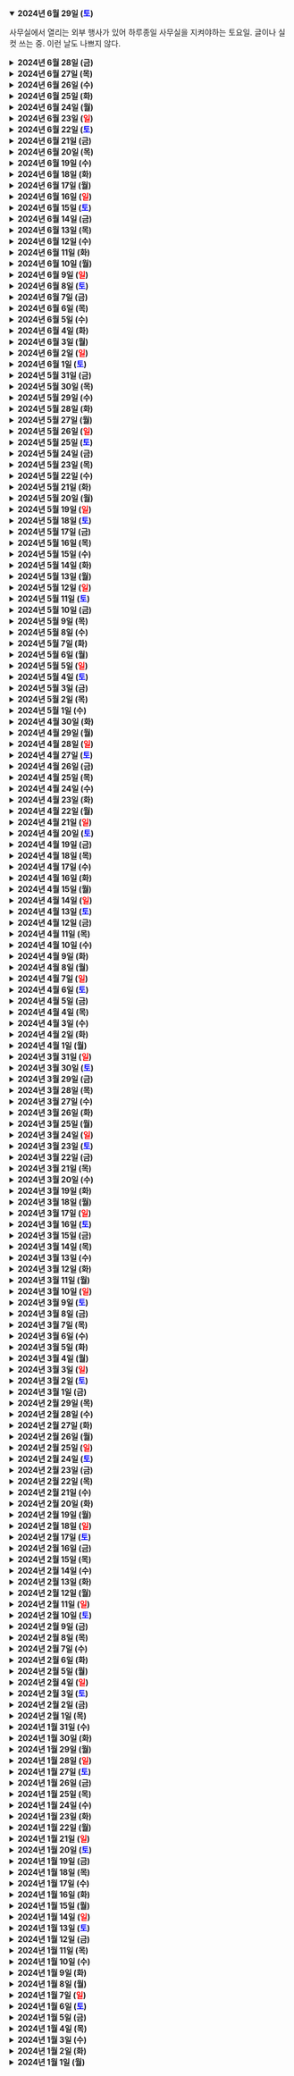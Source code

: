 <details open>
    <summary><b>2024년 6월 29일 (<text style="color:blue">토</text>)</b></summary>
        <p>사무실에서 열리는 외부 행사가 있어 하루종일 사무실을 지켜야하는 토요일. 글이나 실컷 쓰는 중. 이런 날도 나쁘지 않다.</p>
</details>
<details>
    <summary><b>2024년 6월 28일 (금)</b></summary>
        <ul>
            <li>친구가 잘 이직해서 열심히 일하는 모습이 보기 좋다.</li>
            <li>Automattic에서는 채팅 면접이 있다고 한다.</li>
            <li>계속 변하는 것이 답이다.</li>
        </ul>
</details>
<details>
    <summary><b>2024년 6월 27일 (목)</b></summary>
        <p>게임 DLC는 거의 사지 않는 편이지만, 스트리트파이터6는 사게 된다. 진짜 최고로 잘 만든다. 본 받아야지.</p>
</details>
<details>
    <summary><b>2024년 6월 26일 (수)</b></summary>
        <ul>
            <li>좋아. 조금씩 익숙해지고 있다. 익숙한 반복에 젖어들지 않도록 개선점을 계속 찾아내보자.</li>
            <li>토요일에 사무실을 지켜야할 일이 생겼다. 글쓸거리나 잔뜩 챙겨가야지.</li>
        </ul>
</details>
<details>
    <summary><b>2024년 6월 25일 (화)</b></summary>
        <p>친구가 무언가 고민이 있어서 들어보면, 답은 이미 나와있고 본인도 알고 있다. 그러나 그 답을 실행하는 것은 힘든 일이기에 '가만히 있는다' 선택지를 붙잡고 있을 때가 있다.</p>
        <p>이럴 때 나는 어떻게 해야하는가?</p>
        <ol>
            <li>계속 잔소리를 한다 --> 잔소리로 행동이 바뀌는 경우는 보지 못했다.</li>
            <li>강제로 실행하게 한다 --> 오래가지 못한다.</li>
            <li>그냥 내비둔다 --> 아무런 변화가 생기지 않는다.</li>
            <li>스스로 선택하게 내버려두되 관심을 끊지 않는다. --> 결국 변하는 건 스스로 해야하기 때문.</li>
        </ol>
        <p>답은 4번인 것 같은데, 가끔은 멱살잡고 끌고 가야할 때가 있지 않을까 싶은데, 사람은 역시 어렵다. 돌이켜보면 나 또한 문제와 함께 가만히 있곤 하니까.</p>
</details>
<details>
    <summary><b>2024년 6월 24일 (월)</b></summary>
        <p>차곡차곡 모은 멸균팩을 한살림 가게에 반납하러 갔다. 잔뜩 들고 갔는데, 그래서 멸균팩이 몇 개인지 개수를 알아야한다는 말을 들었다. 결국 다 꺼내서 하나씩 셌고, 총 84개여서 168원을 적립 받았다. 사실 적립금은 아무래도 좋고, 베란다에 쌓여가는 멸균팩을 모두 털어버린 기분이 최고였음.</p>
</details>
<details>
    <summary><b>2024년 6월 23일 (<text style="color:red">일</text>)</b></summary>
        <p>해장에 가장 좋은 것은 물이라지만, 머리로는 알지만 그래도 해장국 한그릇 해야겠다.</p>
</details>
<details>
    <summary><b>2024년 6월 22일 (<text style="color:blue">토</text>)</b></summary>
        <p>📖 중국문화의 모든 것 : 이것이 중국이다 - 중국에 대한 여러가지 정보를 적절히 얻을 수 있는, 교과서스러운 책. 중국어와 한국어 양쪽 언어로 작성된 것이 특이했다. 제목은 약간 과장되었고, 개요 정도의 책이 맞는 것 같다. 중국 문화에 대한 내 안의 관심을 잘 가꾸어야지.</p>
        <p>그리고 오늘의 계획:</p>
        <ul>
            <li>아침 중국어</li>
            <li>아침 운동</li>
            <li>친구와 점심</li>
            <li>글쓰기</li>
            <li>친구의 공연 관람</li>
            <li>술 먹기</li>
        </ul>
</details>
<details>
    <summary><b>2024년 6월 21일 (금)</b></summary>
        <p>"꿈은 없어도 돼요"라는 노래 가사가 좋다. 꿈은 없어도 된다. 있는 자는 맹렬히 꿈꾸며 달려가면 되고, 없는 자는 없는 대로 즐거움을 찾아가면 된다. 그러는 와중에 꿈이 피어날 수도 있고, 꿈이 사그라들 수도 있다. 무엇을 하든 자연의 이치에 맞춰 살면 된다. 세상이 투영해주는 욕망에 허우적댈 필요 없다. 충동에 끌려다니게 되는 것만 주의하면 어찌되도 좋다.</p>
</details>
<details>
    <summary><b>2024년 6월 20일 (목)</b></summary>
        <p>정말 사람의 생각은 각양각색이다. 그러나 그 다양함을 어떻게 받아들일지는 내 선택이다. 나는 더 대범해지고 이성적이어야 한다.</p>
</details>
<details>
    <summary><b>2024년 6월 19일 (수)</b></summary>
        <p>오늘은 수많은 미팅! 난 해낼 수 있다.</p>
</details>
<details>
    <summary><b>2024년 6월 18일 (화)</b></summary>
        <ul>
            <li>아침 일.</li>
            <li>아침 운동.</li>
            <li>새 글 주제 찾기.</li>
            <li>삼국지 보기.</li>
            <li>책 읽기.</li>
        </ul>
</details>
<details>
    <summary><b>2024년 6월 17일 (월)</b></summary>
        <p>📖 던전밥 1~14권 - 덕순이 추천으로 읽었다. 원래 일본풍 서양 판타지는 썩 좋아하지는 않는데, 이 작품은 판타지보다는 '먹는 것'에 대한 내용탐구가 흥미로워 계속 보게 되었다. 예상치 못한 전개를 꽤 심도있게 그려나가는 것에 빠져들었다. 그리고 마물 디자인이 개성있다. 작가만의 개성으로 디자인한 판타지 몬스터를 재미가 쏠쏠하다. 개인적으로 코카트리스가 가장 박력있었음.</p>
</details>
<details>
    <summary><b>2024년 6월 16일 (<text style="color:red">일</text>)</b></summary>
        <p>오늘은 온전한 휴식의 날이다. 얼마만이지. 소중하다.</p>
</details>
<details>
    <summary><b>2024년 6월 15일 (<text style="color:blue">토</text>)</b></summary>
        <p>📖 과식의 심리학 - 책 일부 인용 및 주관적 정리를 해보았다.</p>
        <ul>
            <li>사람들이 과식하는 이유를 살펴보면, 과소비와 매우 밀접하게 연결되어 있다. 한 때 자본주의의 살찐 고양이는 산업계의 제왕들뿐이었지만 이제는 우리 모두가 살찐 고양이가 되어버렸다.</li>
            <li>우리는 초정상자극 (Supernormal stimulus ”진짜보다 과장된 모형이 더 강한 반응을 이끌어내는 현상”) 에 심하게 노출되어있다. 먹는 것도 그렇고, 물건 구매의 접근성도 너무 낮아졌고, 각종 포르노가 판을 친다. 그러나 대부분의 자극은 진짜의 일부분을 과장시킨 것에 불과하다.</li>
            <li>과식하는 사람들 중 상당 수가 거대 식품 기업들을 욕한다. 음식을 너무 중독적으로 만들었다고, 마케팅이 너무 자극적이라고. 틀린 말은 아니다. 하지만 기업들이 계속해서 과식을 조장하는 이유는 결국 그게 돈이 되니까이다. 소비자들은 ‘유기농 아이스크림은 건강하다’는 말이 헛소리인 것을 알면서도 속아준다. 맛있게 먹은 뒤 남은 죄책감은 기업을 욕하면서 털어버리면 되니까. 바가지를 쓰고 싶은 소비자들에게 바가지를 씌우지 않을 이유가 있는가?</li>
            <li>기업들이 소비자 개인을 기만하고 과하게 부추기는 행위는 비난받아 마땅하지만, 동시에 소비자도 스스로를 속이는 일을 그만두어야할 것이다.</li>
            <li>식품 산업이 발전하면서 대가없는 쾌락을 즐기려는 욕망이 폭발하고 있다.</li>
                <ul>
                    <li>무설탕 과자는 설탕이 들어간 과자보다는 낫다. 하지만 통계를 보면 무설탕 과자를 먹을 경우 설탕 과자보다 많은 양을 먹게 되어서 (”이건 살 덜 찌니까~”와 같은 자기최면) 살이 더 찌게 된다.</li>
                    <li>제로콜라가 일반 콜라보다 낫다. 그러나 제로 칼로리이므로 박스째 사다놓고 물처럼 마시는 경우가 늘어났다. 그럴바에는 가끔 일반 콜라를 마시는 편이 낫다.</li>
                    <li>대형 마트에서 물건을 한꺼번에 벌크로 사는 것이 일반화되고 있다. 그러나 집에 먹을 게 쌓이면서 사람들은 결국 평소보다 많이 먹게 되었다.</li>
                </ul>
            <li>“적게 먹는다”라는 기본에 충실한 다이어트는 돈이 들지 않기 때문에, 사람들의 마음을 휘어잡지 못한다. 사람들은 그냥 적게 먹기보다는 비싼 다이어트 프로그램에 등록하는 것을 좋아한다. 그래야 제대로 하는 기분이 들기 때문이다. 하지만 나의 기분은 현실과 아무 상관없다.</li>
            <li>과식하는 것이 안 좋은 이유는 무엇일까? 그것은 과식이 내 몸을 파괴하기 때문이고, 몸이 파괴되면 정신도 망가지기 때문이다. 어차피 개인의 자유인데 그냥 파괴해도 괜찮지 않을까 싶기도 한데, 개인의 파괴는 주변에 분명한 영향을 미친다. 정 그러고 싶다면 말릴 명분은 없지만, 그런 삶은 흥미롭지 않다.</li>
            <li>과소비가 좋지 않은 이유는 무엇일까? 그것은 욕망을 충족하기 위한 소비는 끝이 없기 때문이고, 내 자아를 비대하게 부풀리기 때문이다. 소비가 늘수록 주변 사람들에 대한 관심이 줄어들게 되며, 이는 공동체의 느슨함으로 이어진다. 정 그러고 싶다면 말릴 명분은 없지만, 그런 삶은 흥미롭지 않다.</li>
            <li>우리는 소비를 하지 않고는 살아갈 수 없다. 그러나 동시에 내가 행하려는 소비가 단순히 충동적이고 자아의 공허함을 채우기 위한 것인지, 아니면 나와 내 주변의 삶을 윤택하게 하기 위한 것인지 구분할 필요가 있다.</li>
            <li>과학이 아무리 발전한들, 모든 것에는 대가가 따른다. 이 단순한 진실은 계속해서 흐려질 것이다. 그러나 아무리 흐려진다고 한들 진실은 진실이다. 대가없는 쾌락은 없다.</li>
        </ul>
        <p>그래서 나는 무엇을 해야하는가? </p>
        <ul>
            <li>내가 하려는 행동에 대한 이유와 대가를 정확히 알기.</li>
            <li>해야할 일을 정했으면 정한대로 행하기.</li>
            <li>스스로를 속이거나 핑계대지 않기.</li>
        </ul>
</details>
<details>
    <summary><b>2024년 6월 14일 (금)</b></summary>
        <p>아침에 뛰어야하는데 일찍부터 더워서 나가기가 싫다. 하지만 이럴 때 그냥 나가야 진정으로 고통을 마주한다고 볼 수 있겠지...</p>
</details>
<details>
    <summary><b>2024년 6월 13일 (목)</b></summary>
        <p>잘못 생각했다. 애플 AI는 의미심장하다.</p>
</details>
<details>
    <summary><b>2024년 6월 12일 (수)</b></summary>
        <p>어차피 허무해져서 접을 것을 알지만, 그래도 디아블로4 만렙은 찍어야겠다.</p>
</details>
<details>
    <summary><b>2024년 6월 11일 (화)</b></summary>
        <p>애플의 WWDC2024 영상을 봤는데... 조금 실망스러운걸!? 결국 실제로 써봐야 알 수 있으려나. 그래도 온디바이스로 AI 기능 쓸 수 있게 되는 것은 기대된다.</p>
</details>
<details>
    <summary><b>2024년 6월 10일 (월)</b></summary>
        <p>할 일 다 끝내고 여유롭게 노는 기분이 세상에서 최고다. 대신 할 일을 끝내지 않고 미리 땡겨 노는 것은 지옥에 가깝다.</p>
</details>
<details>
    <summary><b>2024년 6월 9일 (<text style="color:red">일</text>)</b></summary>
        <ul>
            <li>아침 운동.</li>
            <li>중국어.</li>
            <li>일.</li>
            <li>머리 깎기.</li>
            <li>브런치 글 올리기.</li>
            <li>만화 올리기.</li>
            <li>청탁 원고 쓰기.</li>
            <li>놀기.</li>
        </ul>
</details>
<details>
    <summary><b>2024년 6월 8일 (<text style="color:blue">토</text>)</b></summary>
        <p>낮잠이 아니라 낮기절이었다.</p>
</details>
<details>
    <summary><b>2024년 6월 7일 (금)</b></summary>
        <p>어제는 루프탑 맥주집에서 떨어지는 해를 보며 한 잔씩 하는데 근사한 시간이었다.</p>
</details>
<details>
    <summary><b>2024년 6월 6일 (목)</b></summary>
        <ul>
            <li>오늘은 공휴일.</li>
            <li>아침 운동.</li>
            <li>중국어.</li>
            <li>일.</li>
            <li>나가서 놀기.</li>
        </ul>
</details>
<details>
    <summary><b>2024년 6월 5일 (수)</b></summary>
        <p>뭔가 새로운 제안이 왔다. 걱정반 기대반.</p>
</details>
<details>
    <summary><b>2024년 6월 4일 (화)</b></summary>
        <p>HSK 3급에 합격했다. 300점 만점에 287점. 기분이 좋다!! 이제 기초는 세워졌고, 드라마를 보면서 귀를 뚫자.</p>
</details>
<details>
    <summary><b>2024년 6월 3일 (월)</b></summary>
        <p>책 읽다가 발견한 강렬한 문장.</p>
        <p>'한 때 자본주의의 살찐 고양이는 산업계의 제왕들뿐이었지만 이제는 우리 모두가 살찐 고양이가 되어버렸다.'</p>
</details>
<details>
    <summary><b>2024년 6월 2일 (<text style="color:red">일</text>)</b></summary>
        <p>친구와 로망 넘치는 이야기하고 나니 개운하다. 가장 중요한 것은 이야기하는 것에서 그치지 않을 것. 반드시 행동에 변화를 줄 것.</p>
</details>
<details>
    <summary><b>2024년 6월 1일 (<text style="color:blue">토</text>)</b></summary>
        <p>오랜만에 디아블로4가 재밌네.</p>
</details>
<details>
    <summary><b>2024년 5월 31일 (금)</b></summary>
        <p>나는 '해야 하는 일'과 '누리는 일'에 이름을 붙여주고 싶었다. 나는 내 안에서 이 둘을 '벽돌과 쿠션'으로 정의했다.</p>
        <p>살아남으려면 벽돌을 쌓아 집을 지어야 한다. 이것이 기반이 된다. 기본적인 안정을 느끼려면 일단 벽돌을 튼튼히 쌓아야 한다. 이것이 '해야 하는 일'이다.</p>
        <p>벽돌집이 생겼으면 일단 생존할 수 있다. 그러나 집 안에 아무것도 없으니 아무 일도 일어나지 않는다. 소파와 쿠션으로 편안함을 갖추고, 촉촉한 음식과 꽃병을 놓으면 문화를 피워낼 수 있다. 음악을 틀고 쿠션의 편안함을 누리며 나는 스스로를 표현할 수 있게 된다. 삶의 부드러운 부분이 나를 웃게 만든다.</p>
        <p>물론 쿠션보다는 벽돌이 먼저다. 집을 아무리 편하게 꾸며놓아도, 벽돌이 제대로 쌓아져 있지 않으면 불안하고 춥다. 부드러움이 자리 잡기 위해서는 일단 바깥쪽이 단단해야한다. 대신 벽돌만 쌓아서는 즐거움 따윈 잊게 되는 삶이 될 것이다. 벽돌은 생존에 필요하고, 쿠션은 인간다움을 탐색하게 해 준다. 이 둘은 함께 가야 한다.</p>
        <p>충동에 맡긴 삶을 살면 아무래도 쿠션 쪽으로 기울게 되기 때문에, 의식적으로 벽돌이 제대로 쌓아지고 있는지 점검해야 한다. 동시에 벽돌만 쌓으면서 정신이 메말라가고 있는 것이 아닌지도 살펴야 할 것이다.</p>
</details>
<details>
    <summary><b>2024년 5월 30일 (목)</b></summary>
        <p>잠을 잘 자는 것이 최고다. 그 다음이 건강하고 절제되게 먹는 것. 그 다음이 활발한 운동. 그 다음이 서로에게 도움되는 인간 관계. 그 다음이 파고드는 공부.</p>
</details>
<details>
    <summary><b>2024년 5월 29일 (수)</b></summary>
        <p>📖 최고의 팀은 왜 기본에 충실한가 - 팀워크에서 가장 중요한 것은 문화. 그 문화를 어떻게 만들어 갈 것인가를 이야기하는 책. '얼간이 지수'라는 개념이 재밌었다. 키워드는 '겸손', '갈망', '영리함'.</p>
</details>
<details>
    <summary><b>2024년 5월 28일 (화)</b></summary>
        <p>충동적 욕망은 극복하고 참아내는 게 아니라 관리하는 것이라는 말을 들었는데 무릎을 탁 쳤다. 충동에 삼켜지지 않도록 체계를 만들어 내가 주인이 되어야한다.</p>
</details>
<details>
    <summary><b>2024년 5월 27일 (월)</b></summary>
        <p>아내가 수요일까지 집에 없다. 작업 효율에 올인하는 패턴으로 간다.</p>
</details>
<details>
    <summary><b>2024년 5월 26일 (<text style="color:red">일</text>)</b></summary>
        <p>11시간 취침하고 나니 개운!!!</p>
</details>
<details>
    <summary><b>2024년 5월 25일 (<text style="color:blue">토</text>)</b></summary>
        <p>술 먹다 즐거워서 한숨도 못잔 건 오랜만이네. 하하하.</p>
</details>
<details>
    <summary><b>2024년 5월 24일 (금)</b></summary>
        <ul>
            <li>스트리트파이터6에 고우키 업데이트가 되어서 스토리를 플레이해봤는데, 나름 재밌게 구성을 잘 만들었다. 아트워크도 고우키의 다양한 모습을 담고 있어 마음에 들었고. 바지를 기워입고 동물들에게 열매를 양보하는 의외의 모습도 담겨있어서 감상하는 내내 즐거웠다.</li>
            <li>오늘은 친구 만나러 춘천으로. 바다를 볼 수 있을까?!</li>
        </ul>
</details>
<details>
    <summary><b>2024년 5월 23일 (목)</b></summary>
        <p>🎬 퓨리오사: 매드맥스 사가 - 시원시원한 액션, 들끓는 엔진소리, 보기만 해도 목이 타는 광활한 사막, 거대한 모래폭풍, 광기로 가득한 도시, 기발한 도구들, 흥미로운 서사 등 종합선물세트였다. 프리퀄이라 그런가 주인공 존재감이 빌런에 비해 조금 약했고, 설명 없이 너머가는 부분이 군데군데 있긴 했다. 그러나 2시간 30분 동안 99% 몰입 상태였음. 광기라는 것은 가까이 하고 싶지 않으면서도 끌리는 매력이 있다.</p>
</details>
<details>
    <summary><b>2024년 5월 22일 (수)</b></summary>
        <p>불편함을 마주해야한다. '좋아하는 것만 하고 살자'라는 메시지가 권력을 얻은 세상이지만, 나는 여기에 100% 동의하지는 않는다. 유익한 것이라면 마주하기 싫은 것도 마주해야한다. 인내심을 갖고. 고통이 답이다.</p>
</details>
<details>
    <summary><b>2024년 5월 21일 (화)</b></summary>
        <p>수많은 개발 프로그램들이 위키피디아와 비슷하게 기부 형태로 운영된다. 정말 감사한 일. 기부가 끊기는 순간 디지털 인프라가 와르르 무너질 수 있다.</p>
</details>
<details>
    <summary><b>2024년 5월 20일 (월)</b></summary>
        <p>요즘엔 시험 답안이 유튜브로 올라오네. 혹시 몰라 HSK 3급을 유튜브로 검색해봤는데, 'HSK 3급 총평 답안 24년05월19일'이라는 영상이 하루만에 올라와 있어서 놀랐다. 옛날 15년 전 즈음에는 토익 답안이 다음 카페에 정리되어 올라오곤 했는데, 영상으로 보니 확실히 편하다.</p>
</details>
<details>
    <summary><b>2024년 5월 19일 (<text style="color:red">일</text>)</b></summary>
        <p>중국어 시험 HSK 3급 후기.</p>
        <ul>
            <li>컴퓨터로 시험을 보는 것이 신기했다. 아직 HSK 종이시험이 사라진 것은 아니지만, 대세는 컴퓨터 시험이다. 시설도 무난히 집중할 수 있는 정도의 수준이라 문제 없었다.</li>
            <li>객관식 문제 보기의 위치가 계속 바뀌는 것이 신기했다. 예를 들어 1번 문제 답을 A로 선택해놓고 2번 문제로 갔다가 다시 1번으로 돌아오면, 답이 B나 C로 바뀌어있다. 물론 내 선택지도 같이 변경되어서 문제는 없다. 컨닝 방지용인듯. 멋진 기술！</li>
            <li>한자 입력기가 있어 편리했다. Sogou라는 회사가 만든 키보드 프로그램인데, 인식률과 반응속도가 무척 뛰어나다. 시험용으로 딱 알맞았음. 지금 내 노트북에서 사용하는 것도 Sogou다.</li>
            <li>응시자 연령대가 낮은 건 예상했는데, 여성 비율이 압도적으로 높은 것이 눈에 띄었다. 이유는 모르겠음.</li>
            <li>전체적으로 잘 본 것 같다. 쓰기 부분이 좀 애매했는데 시험 끝나고 ChatGPT로 확인해보니 대충 맞는듯.</li>
            <li>공부는 계속된다.</li>
        </ul>
</details>
<details>
    <summary><b>2024년 5월 18일 (<text style="color:blue">토</text>)</b></summary>
        <ul>
            <li>🎬 X-Men '97 시즌1 - 몰락한 MCU는 애니메이션으로 부활할 것인가? 시즌2 바로 확정난 것 보면 성적도 훌륭했나보다.</li>
            <li>🎬 아메리칸 팩토리 - 미국 오하이오에 중국 유리공장이 들어서면서 생기는 문화충돌에 대한 다큐멘터리. 서로 대화를 할 수 있느냐 없느냐는 정말로 큰 차이를 만들어낸다. 내가 중국어를 공부하는 것도 언젠가는 서로의 마음을 나눌 수 있는 기회를 선사해줄 것이다.</li>
        </ul>
</details>
<details>
    <summary><b>2024년 5월 17일 (금)</b></summary>
        <ul>
            <li>아크 브라우저를 버리고 다시 구글 크롬으로 돌아왔다. 아크에서는 영어 외의 언어로 입력할 때 버벅이는 현상이 있어서 계속 쓰기 힘들었다. 크롬의 다국어 최적화 수준에 새삼 감탄했다.</li>
            <li>엑스맨97 애니메이션을 보고 있는데 몰입도 최고다. 난 엑스맨 애니메이션에 대한 추억이 없지만, 스토리 자체가 흥미진진.</li>
            <li>요즘 해가 빨리 떠서 그런지 알람이 울리기 전에 눈이 떠진다.</li>
        </ul>
</details>
<details>
    <summary><b>2024년 5월 16일 (목)</b></summary>
        <p>🎬 이십불혹 二十不惑 시즌1 - 중국의 최첨단 도시 선전의 여대생 4명의 우정, 사랑, 일, 학업을 다룬 청춘 드라마. 중국어 공부용으로도 큰 도움이 되었고, 이야기 자체도 따라가는 즐거움이 있었다. 솔직히 억지스러운 부분도 좀 있었지만, 그것 상관없이 재밌었음. 중국 문화를 이것저것 엿볼 수 있는 것도 좋았고. 일단 중국 문화에서 내가 가장 마음에 드는 부분은 직설적 화법이다. 너무 직설적이라 느껴질 때도 있지만, 나에겐 좀 필요한 부분으로 다가온다.</p>
</details>
<details>
    <summary><b>2024년 5월 15일 (수)</b></summary>
        <p>오늘은 마지막 중국어 모의고사. 일요일에 시험.</p>
</details>
<details>
    <summary><b>2024년 5월 14일 (화)</b></summary>
        <ul>
            <li>일요일 음주는 역시 별로 좋지 않은 것 같다. 어제 하루종일 힘들었다.</li>
            <li>다른 이의 일을 깎아내리면서 자신의 강점을 어필하는 방법은 그렇게 좋아보이지 않는다.</li>
            <li>이온 음료가 수분 보충에 좋다고 하지만, 그와 동시에 당이 너무 많다. 배탈이나 설사로 수분이 크게 빠진 경우에는 물보다 도움이 될 수 있으나, 일반적인 경우에는 득보다 실이 큰 듯.</li>
        </ul>
</details>
<details>
    <summary><b>2024년 5월 13일 (월)</b></summary>
        <p>어제 한강 경치 끝내줬다.</p>
</details>
<details>
    <summary><b>2024년 5월 12일 (<text style="color:red">일</text>)</b></summary>
        <ol>
            <li>
                <ul>
                    <li>낮에는 일 좀하고</li>
                    <li>샐러드 좀 먹고</li>
                    <li>친구들 좀 만나서</li>
                    <li>한강에서 바람 쐬면서</li>
                    <li>거창하고 부질없는 낭만 가득한 이야기나 하고 와야지.</li>
                </ul>
            </li>
            <li>
                <p>내가 일에서 원하는 것: 확신이 드는 주제에 몰입하는 것</p>
                <ol>
                    <li>내가 영향을 미칠 수 있음</li>
                    <li>내가 그것을 잘함</li>
                    <li>그것이 잘 될 것이라 믿음</li>
                    <li>그것에 실질적 또는 잠재적 보상이 있음</li>
                    <li>내가 모든 부분을 속속들이 이해하고 있음</li>
                    <li>내가 그것에 관심이 있음</li>
                    <li>그것이 무엇인지 명확히 정의할 수 있음</li>
                    <li>남들과 이야기하고 싶은 주제임</li>
                    <li>건강한 주제를 다루고 있음</li>
                    <li>내 가치관을 지지하는 주제임</li>
                </ol>
            </li>
        </ol>

</details>
<details>
    <summary><b>2024년 5월 11일 (<text style="color:blue">토</text>)</b></summary>
        <p>아침에 산책 나갔는데 아름다운 물빛이 나를 맞이해주었음. 반짝반짝 빛나고 있는 걸 보면 인생의 덧없음이 쫙 밀려오는데, 과거에는 그 허무함에 우울해지곤 했다. 지금은 그 반대인데, 그 부질없는 본질에 내 마음대로 의미를 붙여도 되는 자유로움이 좋다고 해야하나.</p>
</details>
<details>
    <summary><b>2024년 5월 10일 (금)</b></summary>
        <ul>
            <li>오늘 저녁은 훠궈!</li>
            <li>체지방량에 별 변화가 없는 걸 보니 정체기가 온 것 같다. 계속 버티는 수밖에.</li>
            <li>늘 기본을 잊지 말기.</li>
        </ul>
</details>
<details>
    <summary><b>2024년 5월 9일 (목)</b></summary>
        <p>나는 영화 '머니볼'을 정말 좋아하는데, 요즘 중국어 자막을 켠채로 돌려보면서 색다른 재미를 느끼고 있다. 내가 좋아하는 장면들이 어떻게 번역되었는지 탐구하고 배우는 즐거움이 있다. 예를 들어 야구팀 레드삭스(Red Sox)가 红袜队(홍말단 / 말 그대로 붉은 양말 단체)이라든지, "Fuck you"라는 대사를 "去死吧(나가 죽어라)"라고 번역했다든지.</p>
</details>
<details>
    <summary><b>2024년 5월 8일 (수)</b></summary>
        <p>Doesn't matter. Nobody cares.</p>
</details>
<details>
    <summary><b>2024년 5월 7일 (화)</b></summary>
        <p>📖 벨아미 - 1800년대의 고전 소설.</p>
        <ul>
            <li>친구의 추천으로 읽게 되었다. 19세기 파리를 무대로 하며, 조르주 뒤루아라는 청년이 자신의 간교한 사교술과 늠름한 외모를 무기로 부, 여성, 권력을 손에 넣어가는 이야기다. 요즘으로 치면 자극적 웹소설과 결이 비슷하다고 해야 하나. 고전 특유의 풍부한 묘사를 바탕으로 시원시원하고 자극적인 전개가 이어진다. 500 페이지 분량이 좀 두껍긴 해도, 사용하는 단어도 어렵지 않아 술술 읽힌다.</li>
            <li>주인공 조르주가 자신의 욕망을 과감하게 채워나가는 모습이 묘한 쾌감을 불러일으키면서도, 내적 충동에 이리저리 휩싸이는 그의 모습이 찌질 해 보이기도 했다. 원하는 걸 손에 넣는 모습의 화려함과, 스스로 어떤 삶을 원하는지 모른 채로 끝없이 욕망하고 방황하는 모습에서의 안타까움이 동시에 느껴졌다. 역설적일수 있지만 사람이 자유로우려면 스스로를 통제할 줄 알아야한다는 생각에 다시 한 번 확신이 들었다.</li>
            <li>이국적 문화 특색이 등장하는 것도 좋았다. 예를 들어 똑같이 프랑스를 배경으로 하는 '이방인'에서도 나오는데, 장례식 때 관에 담긴 고인과 같은 방에서 밤을 새는 풍습이라든지. 고유의 문화가 스토리에 영향을 미치기에 더욱 흥미진진.</li>
            <li>밝으면서도 어둠이 깔려있는 엔딩이 인상적이었다.</li>
        </ul>
</details>
<details>
    <summary><b>2024년 5월 6일 (월)</b></summary>
        <p>'꿈을 위한 기초를 다진다'라는 말이 왜 이렇게 와닿지.</p>
</details>
<details>
    <summary><b>2024년 5월 5일 (<text style="color:red">일</text>)</b></summary>
        <ul>
            <li>가계부 정리하기.</li>
            <li>글 쓰기.</li>
            <li>머리 깎기.</li>
            <li>중국어 공부.</li>
            <li>원래 달릴 예정이었지만 비가 올 것 같아서 집에 있자... 라고 하고 싶지만 우산 들고 산책이라도 나가기.</li>
        </ul>
</details>
<details>
    <summary><b>2024년 5월 4일 (<text style="color:blue">토</text>)</b></summary>
        <p>어제는 부모님 얼굴을 뵈니 기뻤고, 다행히 과식하지 않았으며, 긴 운전으로 피곤했지만 무사히 집에 도착했다. 모든 것에 감사.</p>
</details>
<details>
    <summary><b>2024년 5월 3일 (금)</b></summary>
        <p>어제는 숙취 상태라 아무것도 하기 싫었다. 하지만 어떻게든 일하고, 운동하고, 중국어 공부를 한 뒤 일찍 잤다. 덕분에 현재 컨디션이 매우 좋다!</p>
</details>
<details>
    <summary><b>2024년 5월 2일 (목)</b></summary>
        <p>술 먹고 다음 날은 아침이 힘들다. 으어어 하다가 하루 다 지나감.</p>
</details>
<details>
    <summary><b>2024년 5월 1일 (수)</b></summary>
        <p>나를 결정짓는 5가지</p>
        <ul>
            <li>어떤 식으로 자는가</li>
            <li>무엇을 먹는가</li>
            <li>얼마나 움직이는가</li>
            <li>어떤 사람과 만나는가</li>
            <li>무엇을 공부하는가</li>
        </ul>
</details>
<details>
    <summary><b>2024년 4월 30일 (화)</b></summary>
        <p>🎬 건강을 해킹하다: 장의 비밀 - 우리는 호르몬의 노예다. 호르몬은 장 상태에 큰 영향을 받고, 장은 장내 미생물의 영향을 받는다. 장내 미생물은 우리가 먹는 음식의 영향을 받는다. 그러니 우리는 무엇을 먹을지 선택함으로써 우리의 주인님을 조종할 수 있다.</p>
        <ul>
            <li>최대한 자연에 가까운 형태의 음식을 섭취한다.</li>
            <li>한 가지 음식에 집착하지 않는다.</li>
            <li>몸에 좋은 걸 좇기 전에 나쁜 것을 멀리하는 습관부터 들여야한다.</li>
            <li>'문제-해결책' 형태로 생각하지 않고, 늘 전체의 조화를 고려한다.</li>
            <li>'나는 어떤 인간인가'는 내가 무엇을 먹는가로 나타난다.</li>
        </ul>
</details>
<details>
    <summary><b>2024년 4월 29일 (월)</b></summary>
        <ul>
            <li>So what?</li>
            <li>Who cares?</li>
            <li>Who gives a shit?</li>
        </ul>
</details>
<details>
    <summary><b>2024년 4월 28일 (<text style="color:red">일</text>)</b></summary>
        <p>HSK 3급 모의고사를 봤는데 느낌 나쁘지 않다. 틀린 문제 복습 가자!</p>
</details>
<details>
    <summary><b>2024년 4월 27일 (<text style="color:blue">토</text>)</b></summary>
        <p>어제 친구따라 먹으러 간 라멘집이 감동이었다. 맛이 기가막혔던 것은 둘째치고, 11,000원이라는 가격이 말이 안 된다. 게다가 면, 야채, 마늘 등 구성품의 양을 내가 조절할 수 있는데, 양을 최대로 추가해도 추가요금을 받지 않는다. 5시 오픈에 맞춰서 갔는데 6시되니 줄서서 먹어야할 정도로 인기였음. 개성의 중요성이 내 안에서 다시 한 번 상기되었다.</p>
</details>
<details>
    <summary><b>2024년 4월 26일 (금)</b></summary>
        <p>오늘은 친구와 임시 사무실에서 각자 일을 한 뒤 맛있는 라멘을 먹으러 갈 계획.</p>
</details>
<details>
    <summary><b>2024년 4월 25일 (목)</b></summary>
        <p>몰입이 즐거운 원리</p>
        <ul>
            <li>뇌의 <b>자가수용체(Autoreceptor)</b>는 도파민과 같은 신경전달물질 유리량을 조절해 그 양을 일정하게 유지하는 장치이며, 대부분의 신경계가 가지고 있다. 조절하는 방법의 예로는, 쾌감 물질인 도파민이 흘러들어올 때 고통 물질을 늘리므로서 도파민 과잉을 억제한다. 이러한 억제를 <b>되먹이기(feedback)</b>라 한다.</li>
            <li>게임, 포르노, 쇼츠, 술, 마약 등은 노력 없이 도파민을 얻을 수 있는 대표적인 수단이다. 그러나 이들은 진정한 충족감을 주지 못하고, 허무함과 우울감을 동반한다. 그 이유는 이들을 통해 즐거움(도파민)을 얻은 뒤, 자가수용체가 균형을 맞추기 위해 고통 물질로 되먹이기를 하기 때문. 되먹이기의 결과 허무함, 우울감과 같은 감정이 느껴져 도파민 과잉이 되지 않고 균형이 맞춰진 것이다.</li>
            <li>반대로, 독서나 공부에 몰입했을 때 허무하지 않은 이유는 무엇일까? 그 비밀은 <b>전두연합령(前頭聯合領)</b>에 있다. 이곳은 사고, 판단, 창조와 같은 인간만이 가진 고도의 지적 활동을 총괄하는 뇌 부위이다. 그리고 이 전두연합령은 주로 <b>A10</b> 이라고 이름 붙은 도파민 신경섬유로 구성되어 있다.</li>
            <li>A10 신경섬유 말단에는 자가수용체가 없다. 즉, 되먹이기가 작용하지 않는다는 뜻이며, 유리가 증가하여도 억제는 일어나지 않고 정보가 한 방향으로만 흐르게 된다.</li>
            <li>A10 도파민 신경계가 활성화되면 (억제가 없기 때문에) 도파민 유리가 계속되어 정보전달이 끝없이 이루어지고 원활해진다. 인간적인 창조와 사고의 창출이 무한히 이루어질 수 있다. 창조는 창조를 낳게 되어, 머리를 쓰면 쓸수록 좋아지게 된다. A10 도파민 신경계는 창조의 본산이라고 말할 수 있는 것이다.</li>
            <li>이 신경계가 선천적인 것인지 후천적인 노력으로 발달시킬 수 있는지는 아직 확언할 수 없다. 그러나 기능의 과다를 막는 자가수용체가 없기 때문에 적절히 쓰면 쓸수록 발달되는 것은 사실이다. A10 도파민 신경계의 발달 여부가 그 사회의 문화척도를 결정한다고 해도 과언이 아니다.</li>
            <li>전두연합령의 A10 신경계가 지속적으로 강화될시 천재성이 나타날 수 있다. 창조적인 생각을 끊임없이 할 수 있다면, 그 사람의 A10 신경계는 일반 사람보다 훨씬 강력할 것이다.</li>
            <li>다만 한 가지 기억할 것은, 천재와 광인은 종이 한 장 차이라는 사실이다. A10 신경계를 무리하게 사용할시 균형이 깨질 수 있으며, 이는 정신분열로 이어질 수 있다. 정신분열 증상을 보이는 사람은 자신의 사고를 제어하지 못하고, 비합리적이며, 환청, 환각 증상을 보인다.</li>
            <li>결론: A10 신경계는 우리를 인간으로서 만들어주지만, 망가지지 않을 정도로 사용하는 것이 적절하다. 물론 얼마나 써야 망가질지는 사람마다 다르고 아무도 모른다.</li>
        </ul>
</details>
<details>
    <summary><b>2024년 4월 24일 (수)</b></summary>
        <ul>
            <li>HSK 3급 시험 접수 완료. 언어 시험은 정말 오랜만에 보네. 거의 15년 전에 JLPT 봤던 것 이후로 처음인듯? 일단 학습문제는 다 끝냈고, 모의고사나 열심히 풀어봐야지. 마침 재밌는 중국 드라마도 하나 찾아놨다. 계속 달려보자!!</li>
            <li>데드풀3가 마블을 구원해주었으면. Let's f****ing GO!!</li>
            <li><i>"선박에 무게추가 없으면 뒤집혀버린다. 삶에서는 고통이 그 무게추 역할을 한다. 마음이 동요하지 않도록 나를 잡아준다. 마치 가을의 청명한 하늘처럼."</i></li>
        </ul>
</details>
<details>
    <summary><b>2024년 4월 23일 (화)</b></summary>
        <ul>
            <li>좀 더 힘을 빼고, 유쾌하게.</li>
            <li>철저하되 즐거운 마음으로.</li>
            <li>긍정적인 부분에 집중하기.</li>
        </ul>
</details>
<details>
    <summary><b>2024년 4월 22일 (월)</b></summary>
        <p>🎬 都挺好 도정호 : 가족의 재발견 - 중국어 공부용으로 보기 시작한 드라마였는데, 마지막 화에서는 눈물이 꽤 쏟아졌다. 초중반이 막장이긴 한데, 뒤로 갈수록 성숙해가는 인물들의 모습이 감동적. 드라마 배경이 베이징이나 상하이가 아닌 쑤저우인 점도 흥미로웠다. 드라마이긴하지만 중국인들의 삶을 조금은 엿볼 수 있었다. 다른 드라마 없나 더 찾아봐야지.</p>
</details>
<details>
    <summary><b>2024년 4월 21일 (<text style="color:red">일</text>)</b></summary>
        <p>알라딘 서점에서 책을 팔아 얻은 예치금으로 다른 책을 살 때의 기분이 나쁘지 않다.</p>
</details>
<details>
    <summary><b>2024년 4월 20일 (<text style="color:blue">토</text>)</b></summary>
        <p>오늘의 할 일.</p>
        <ul>
            <li>브런치 글쓰기</li>
            <li>연재 글쓰기</li>
            <li>HSK 3급 공부</li>
            <li>중국 드라마 보기</li>
            <li>쓰레기 버리기</li>
        </ul>
</details>
<details>
    <summary><b>2024년 4월 19일 (금)</b></summary>
        <p>눈 뜨자마자 미팅이네. 새삼 미국은 정말 먼 곳이구나. 늘 그렇지만, 같이 얘기할 시간 맞추는 것도 일이네.</p>
</details>
<details>
    <summary><b>2024년 4월 18일 (목)</b></summary>
        <p>얼마 전 회사 일 관계로 게임 굿즈를 선물 받았다. 내용물이 알차고 고급스러운 컬렉터즈 에디션이었는데, 역시 나는 방에 굿즈를 장식하는 행위는 이제 그만하고 싶다. 굿즈가 주는 즐거움보다는 산만함에 대한 경계심이 더 크기 때문이다. 그래서 회사 내 다른 직원에게 굿즈를 나눔하기로 했고, 나는 오늘 이 굿즈를 그의 집으로 보내기 위해 우체국을 가야한다.</p>
</details>
<details>
    <summary><b>2024년 4월 17일 (수)</b></summary>
        <ul>
            <li>중국어를 공부하는 것이 왜 재미있을까. 그것은 아마 내가 언어를 습득하는 속도가 빠르고, 뭔가를 잘하는 느낌이 즐거워서일 것이다.</li>
            <li>이것에 의미를 부여해보자면, 언어학습은 단순히 말을 배우는 것을 넘어 문화와 사고방식을 이해하는 것이다. 내가 몰랐던 세상에 대해 알아감으로써 나를 더 성숙한 인간으로 만들 수 있고, 더 다양한 타인에게 공감할 수 있게 된다.</li>
            <li>중국어를 배우는 것은 아마 일에 큰 도움은 안 될 것이다. 그냥 영어로 소통하는 편이 서로 편하니까. 하지만 그런 것은 이제 아무래도 좋다. 예전에는 무언가를 공부하기 전 일하고 돈버는데 도움이 되냐 안되냐를 매우 따졌다. 그러나 그렇게 따지는 것은 이제 시시하다.</li>
        </ul>
</details>
<details>
    <summary><b>2024년 4월 16일 (화)</b></summary>
        <ul>
            <li>눈이 가려운 걸 보니 봄이 왔구나. 봄은 얼마 안 있다 가겠지만 그 안에 충분히 즐겨야지.</li>
            <li>그러나 눈이 가려운 건 힘드니 안과를 가자.</li>
        </ul>
</details>
<details>
    <summary><b>2024년 4월 15일 (월)</b></summary>
        <ul>
            <li>주말에 LCK 행사 때문에 왔다갔다 하느라 지하철을 오래 탔는데, 듀오링고 앱으로 중국어 공부를 하니 시간 가는 줄 모르겠다. 지하철에서 쓰기 최적의 공부 앱.</li>
            <li>실컷 잔 뒤 컨디션 회복! 이제 다시 평범한 일상으로. 중국어 공부나 해야지.</li>
        </ul>
</details>
<details>
    <summary><b>2024년 4월 14일 (<text style="color:red">일</text>)</b></summary>
        <p>롤 경기 직관 끝내줬다. 함성 소리와 함께 팽팽한 승부를 라이브로 관람하니 즐거움 그 자체!</p>
</details>
<details>
    <summary><b>2024년 4월 13일 (<text style="color:blue">토</text>)</b></summary>
        <ul>
            <li>덕순이 친구가 선물해준 태국의 콩알 치약이라는 걸 써봤는데 냄새가 강력하다. 얼마나 강력하냐면 지금 내 미각이 상당량 마비된 상태다. 여러 시간 지나고 닭고기를 먹었는데 닭고기 맛이 느껴지지 않는다! 시간이 지나면 좀 나아지려나.</li>
            <li>오늘은 LCK 부스 행사가 있어서 도와주러 간다.</li>
        </ul>
</details>
<details>
    <summary><b>2024년 4월 12일 (금)</b></summary>
        <p>넬슨 만델라의 말 중에 이런 게 있었다고 함. 내가 외국어 공부를 즐기는 것에 대한 의미를 찾아본다면 이것이 아닐까.</p>
        <p>"상대가 알아듣는 말로 이야기하면 머리로 이해하고, 상대의 언어로 이야기하면 가슴으로 느낍니다."<br/> "If you talk to a man in a language he understands, that goes to his head. If you talk to him in his language, that goes to his heart."</p>
</details>
<details>
    <summary><b>2024년 4월 11일 (목)</b></summary>
        <p>중국 드라마 보면서 아는 단어 나오면 그렇게 기쁠 수가 없다. 이 기쁨을 왜 잊고 살았지. 일본어에 푹 빠졌을 때의 시절을 다시 사는 기분이라 진심으로 기쁘다.</p>
</details>
<details>
    <summary><b>2024년 4월 10일 (수)</b></summary>
        <ul>
            <li>요즘 취업 시장이 정말 빡빡한가보다. 친구가 가는 길이 험난하다. 응원해 주어야지.</li>
            <li>오늘은 휴일이지만 내가 할 것은 변함 없다. 중국어 간다!!</li>
        </ul>
</details>
<details>
    <summary><b>2024년 4월 9일 (화)</b></summary>
        <p>왜 좀 더 일찍 중국어를 공부하지 않았을까? 게임 생각이 전혀 안 들 정도로 즐겁다.</p>
</details>
<details>
    <summary><b>2024년 4월 8일 (월)</b></summary>
        <p>그렇다. 나는 언어를 배우고 문화를 탐구하는 것을 마음속 깊이 즐거워했던 것이다. 이 재미를 왜 지난 10년 간 잊고 살았지? 아마 커리어를 쌓고, 필요한 기술을 익히면서 서서히 사라졌던 것 같다. 요즘 중국어를 공부하는 것이 무척 재밌다. 물론 어렵지만, 그 어려움 자체가 개성으로 다가오면서 하나씩 탐구하는 재미가 있다. 중국 문화에 대해서도 몰랐던 것이 너무 많았다는 것을 알게 되었다. 그렇게 하나씩 잠금해제해 나가는 기분을 참을 수 없다. 다시 한번 깨달았다. 나는 세상에 대해 아무것도 모른다.</p>
</details>
<details>
    <summary><b>2024년 4월 7일 (<text style="color:red">일</text>)</b></summary>
        <p>🎬 파묘 - 묘와 관련된 설정이라 그 참신함이 좋았고, 인물들 개성이 무난하지만 뚜렷해서 마음에 들었고, 스토리는 평범하게 흥미로웠다. 재밌었지만 1,000만 관객을 찍을 정도의 영화인지는 모르겠다. 그냥 취향 문제일수도 있다.</p>
        <p>한 가지 확실하게 깨달은 것은, 내가 오컬트 장르는 정말로 관심이 없다는 것. 비슷하게 좀비물도 별 감흥이 없다. 왜인지는 모르겠지만 아무튼 그렇다. SF나 판타지는 괜찮은데 오컬트 장르는 왠지 와닿지 않는다.</p>
</details>
<details>
    <summary><b>2024년 4월 6일 (<text style="color:blue">토</text>)</b></summary>
        <p>오늘의 할 일.</p>
                <ul>
                    <li>중국어 공부.</li>
                    <li>운동.</li>
                    <li>만화 그리기.</li>
                    <li>덕순이와 '파묘' 보러가기.</li>
                    <li>쓰레기 버리기.</li>
                </ul>
</details>
<details>
    <summary><b>2024년 4월 5일 (금)</b></summary>
        <p>꽃이 너무 예쁘게 펴서 아내와 함께 산책 & 커피. 따스한 햇살 아래 꽃도 아름답고, 사람들의 웃음꽃도 기분 좋다.</p>
</details>
<details>
    <summary><b>2024년 4월 4일 (목)</b></summary>
        <p>힘을 좀 빼자. 여유로운 느낌이 협업하기 좋다. 릴랙스 릴랙스.</p>
</details>
<details>
    <summary><b>2024년 4월 3일 (수)</b></summary>
        <p>나는 HSK 3급을 붙을 수 있을 것인가? 연습문제 풀어보니 좀 두려워지긴 하는데, 계속 꾸준히 지속적으로 열심히 하는 수밖에!</p>
</details>
<details>
    <summary><b>2024년 4월 2일 (화)</b></summary>
        <p>어제는 하루종일 수분보충하면서 골골골. 그래도 그 와중에도 재밌는 아이디어가 몇 개 떠올라서 잘 메모해놨다.</p>
</details>
<details>
    <summary><b>2024년 4월 1일 (월)</b></summary>
        <p>일요일에 술먹는 건 좀 자제해야겠다...!</p>
</details>
<details>
    <summary><b>2024년 3월 31일 (<text style="color:red">일</text>)</b></summary>
        <ol>
            <li>어제 자기 전 플레네테스 1~4권을 다시 읽었는데, 커서 읽으니 훨씬 더 묵직하게 다가온다.</li>
            <li>
                <p>오늘의 할 일.</p>
                <ul>
                    <li>브런치 글 올리기.</li>
                    <li>만화 올리기.</li>
                    <li>개인 OKR 점검.</li>
                    <li>가계부 정리.</li>
                    <li>중국어 공부.</li>
                    <li>친구와 등산.</li>
                    <li>등산 후 막걸리.</li>
                    <li>내일 일할 것 정리.</li>
                </ul>
            </li>
        </ol>
</details>
<details>
    <summary><b>2024년 3월 30일 (<text style="color:blue">토</text>)</b></summary>
        <p>📖 결코 배불리 먹지 말것 - 19세기에 미즈노 남보쿠라는 일본의 관상가가 쓴 책. 그는 처음에는 얼굴로 운을 점쳤지만, 이후에는 '운명을 결정하는 것은 먹는 일'이라고 주장하며 자신의 의견을 바꿨다. 즉, 절제의 가장 기본이 되는 '먹는 일'에 행복, 장수, 성공 이 모든 것이 달려 있다고 메시지다. 사람의 먹는 모습을 보면 그 사람의 평소 생활과 인품이 모두 드러난다는 이야기. 미식이 미덕으로 여겨지는 사회에 참 귀중한 메시지라 느꼈다. 지금처럼 물질적으로 풍요로운 사회일수록 절제의 철학이 필요하다. 먹고 싶은 것 다 먹고, 놀고 싶은 것 다 놀고, 탐하고 싶은 것 다 탐하다보면 결국 맞이하는 건 일상과 정신의 파괴다.</p>
</details>
<details>
    <summary><b>2024년 3월 29일 (금)</b></summary>
        <p>🎮 (the) Gnorp Apologue - 친구 추천으로 해봤는데, 마성의 게임이었다. 끝없이 자원 생산을 최적화시키면서 도파민에 절여지는 게임인데, 하다보면 시간 정말 잘간다. 다행히 벌써 질렸음.</p>
</details>
<details>
    <summary><b>2024년 3월 28일 (목)</b></summary>
        <p>🎮 하이파이 러시 - 작년인가 엑스박스 게임패스용 게임으로 출시되자마자 돌풍을 일으킨 게임. 저번 주에 플레이스테이션으로 발매되어 냉큼 구매해서 클리어했다.</p>
        <p>어떻게 보면 평범한 플랫포머 액션 게임인데, 리듬 장르를 섞어서 새로운 맛을 만들어냈다. 게임이 늘 신선하고 흥겹다. 거기에 그래픽 스타일이 확실하며 최적화가 훌륭하여 버벅거림이 전혀 없다. '즐거운 게임'이라고 했을 때 떠오르는 이미지를 잘 잡아냈다고 할까. 짧고 굵게 즐기기 딱 좋았다. 플레이하는 맛이 신선한만큼 캐릭터와 스토리는 무난무난한 편.</p>
        <p>엔딩을 보고 올라오는 제작진 중에 바이오하자드의 아버지, 미카미 신지 이름이 있어서 놀랐다. 공포게임으로 이름을 날린 디렉터가 만든 작품이라고는 상상할 수 없을 정도로 하이파이 러시의 분위기는 밝다. 그도 한 가지에 매몰되어 있지 않고 계속된 도전을 하고 있구나. 나 또 그러해야지. 마음이 또 뜨거워진다.</p>
</details>
<details>
    <summary><b>2024년 3월 27일 (수)</b></summary>
        <ul>
            <li>아버지와 어머니가 손수 짜장면을 해주셨는데 맛이 훌륭했다!</li>
            <li>어제의 많은 음식 섭취와 긴 운전으로 피곤하지만, 그래도 100%를 향해 간다. 나의 기분과 성과는 아무 상관 없다.</li>
        </ul>
</details>
<details>
    <summary><b>2024년 3월 26일 (화)</b></summary>
        <ul>
            <li>평소보다 일찍 일어나서</li>
            <li>일 좀 한 뒤</li>
            <li>아침을 먹은 다음에</li>
            <li>렌트카를 찾아오고</li>
            <li>부모님 집에 가서</li>
            <li>인사를 드리고 가족 타임을 보내고</li>
            <li>부모님 강아지와도 인사를 하고</li>
            <li>아마도 다 같이 산책한 뒤</li>
            <li>저녁 먹고 다시 귀가해서</li>
            <li>렌트카 반납한 후에</li>
            <li>일 마무리하고</li>
            <li>자기.</li>
        </ul>
</details>
<details>
    <summary><b>2024년 3월 25일 (월)</b></summary>
        <ul>
            <li>🎬 상견니 - 대만의 유명 로맨스 영화. 드라마가 원작이라 그런지 스토리가 많이 헷갈렸다. 그래도 나름의 개성이 있었고, 중국어 공부에 큰 도움이 되었다. 역시 많이 들어야한다!</li>
            <li>📖 여름의 빌라 - 백수린이라는 작가의 단편집. 내면 탐구가 많은 소설임에도 불구하고 막히는 부분 없이 잘 읽힌다. 첫 단편인 '시간의 궤적'은 중반 이후로 좀 답답하고 마음에 안 들었지만, 작가가 가장 아끼는 단편이라는 '흑설탕 캔디'는 아름다웠다.</li>
        </ul>
</details>
<details>
    <summary><b>2024년 3월 24일 (<text style="color:red">일</text>)</b></summary>
        <p>어제는 친구가 독감이어서 듄2와 술자리 약속은 무산되었다. 뭘할까 궁리하다가 카페에 가서 책을 읽었다. 오랜만에 여유로운 토요일을 보내니 평화로웠음.</p>
</details>
<details>
    <summary><b>2024년 3월 23일 (<text style="color:blue">토</text>)</b></summary>
        <p>오늘 일정.</p>
        <ul>
            <li>아침 운동</li>
            <li>아침 먹기</li>
            <li>브런치 글쓰기</li>
            <li>만화 그리기</li>
            <li>OKR 점검</li>
            <li>머리 깎기</li>
            <li>중국어 공부</li>
            <li>친구들과 듄2 2회차 보기</li>
            <li>술자리</li>
        </ul>
</details>
<details>
    <summary><b>2024년 3월 22일 (금)</b></summary>
        <p>🎮 용과 같이 제로: 맹세의 장소 - 잘 만든 건달 영화 한 편 본 느낌. 팬들이 우주명작이라며 극찬할 정도의 감동은 받지 못했지만, 충분히 기억에 남을 작품인 것은 분명하다.</p>
        <ul>
            <li>스토리는 뭐 용과 같이 시리즈가 늘 그렇듯이 흥미진진하고 드라마틱하다. 인물들 개성도 정말 철철 넘친다. 캐릭터 인기 투표에서 주인공 키류 카즈마가 아닌 마지마 고로가 1위를 했다고 하는데, 왜 그런지 알겠다.</li>
            <li>빌런들도 개성이 강했다. 버릴 인물이 한 명도 없었음.</li>
            <li>"당신은 당신만의 삶의 태도가 있는가?"가 이 작품의 주제가 아닐까 싶다. 그 삶의 태도를 지키기 위해 책임을 다하고 있는가?</li>
            <li>게임에 매우 독특한 시스템이 하나 있는데, 그것은 바로 모든 걸 돈으로 해결할 수 있다는 점이다. 아이템 구입은 물론, 캐릭터 업그레이드도 전부 돈이다. 80년대 일본 버블시기라는 배경과 맞아떨어져서, "세상은 돈이지! 하하하!" 같은 당시 사회적 분위기와 게임 시스템이 잘 어울린다. 적을 쓰러트렸을 때 지폐와 동전이 마구마구 휘날리는 연출도 버블시기 느낌 제대로.</li>
            <li>다만 워낙 오래된 게임이기 때문에(2015년 작품. 무려 PS3로도 나왔었다), 액션 조작이 좀 답답하고 편의기능이 불편하며 로딩 때문에 흐름이 끊긴다. 게임 플레이보다는 캐릭터와 스토리 드라마가 핵심이었다.</li>
        </ul>
</details>
<details>
    <summary><b>2024년 3월 21일 (목)</b></summary>
        <p>작년까지만 하더라도 사람 만나는 걸 썩 좋아하지 않았는데, 뭔가 성격이 바뀐듯? 사람들 만나는 게 꽤 즐겁다.</p>
</details>
<details>
    <summary><b>2024년 3월 20일 (수)</b></summary>
        <p>회사 동료들에게 피드백을 받았는데, 덕분에 나의 장점과 개선점이 명확히 확인되었다.</p>
        <ul>
            <li>장점: 커뮤니케이션 깔끔함. 자기 일 아닌 것도 적극 도와줌. 전문적인 영역을 동료들이 이해하기 쉽게 설명할 수 있음.</li>
            <li>개선점: 남들에게 좀 더 의지하는 모습을 보여주었으면 좋겠음.</li>
        </ul>
        <p>질서도 좋지만 혼돈도 활용할 줄 아는 사람이 되도록 성장이 필요하다.</p>
</details>
<details>
    <summary><b>2024년 3월 19일 (화)</b></summary>
        <ul>
            <li>고유함을 갈고 닦아야한다.</li>
            <li>스스로를 대상화하는 행위는 그만두자.</li>
            <li>공허함은 쾌락이 아닌 고통으로 채워야한다.</li>
            <li>자연의 흐름을 있는 그대로 받아들이자.</li>
            <li>행복을 좇지 않을 것.</li>
        </ul>
</details>
<details>
    <summary><b>2024년 3월 18일 (월)</b></summary>
        <p>두바이와 브라질에서의 삶에 대해 많이 들었는데, 역시 미디어와 현실은 많이 다르구나. 진짜와 보고 싶은 진짜는 다르다.</p>
</details>
<details>
    <summary><b>2024년 3월 17일 (<text style="color:red">일</text>)</b></summary>
        <p>오전에는 운동하고, 머리깎고, 당근 거래하고, 게임 좀 하다가 오후에는 오래 전 함께 일했던 친구를 만나러.</p>
</details>
<details>
    <summary><b>2024년 3월 16일 (<text style="color:blue">토</text>)</b></summary>
        <p>다시 힘차게 달려보자. 확신을 잃지 말고 쭉 달려보자.</p>
</details>
<details>
    <summary><b>2024년 3월 15일 (금)</b></summary>
        <p>당연한 이야기지만 중국에도 드래곤 볼 팬이 정말 많았었나보다. 토리야마 아키라의 삶을 다룬 중국어 영상이 끊이질 않는다.</p>
</details>
<details>
    <summary><b>2024년 3월 14일 (목)</b></summary>
        <p>더듬거렸지만 중국어로 말하는 꿈을 꾸었다. 상대 중국인과 말이 잘 안 통해서 고생했지만, 그래도 꿈에 중국어가 등장하는 단계로 진입했으니 아주 큰 진전을 이룬 것 같음. 대량 인풋의 힘은 위대하다. 계속 인풋이다.</p>
</details>
<details>
    <summary><b>2024년 3월 13일 (수)</b></summary>
        <p>📖 히든 포텐셜 - 인상적이었던 부분 몇 개 정리.</p>
        <ul>
            <li>타고난 자질보다는 주도력, 친화력, 자제력, 결의 등에 주목해보자.</li>
            <li>장족의 발전은 노동의 양이 아니라 노동의 결실에서 비롯된다.</li>
            <li>피드백이 아닌 구체적인 조언을 구해보라. 조언은 상대방에게 확실한 권력을 쥐어주므로 더 솔직한 의견이 나올 수 있기 때문이 아닐까.</li>
            <li>기꺼이 받아들일만한 정도의 추구. 무결성이 아닌 탁월함.</li>
            <li>전진을 위해서는 여러 방황과 깨우침을 거쳐야할 것. 방향이 앞을 향하고 있으면 그걸로 충분하다.</li>
        </ul>
</details>
<details>
    <summary><b>2024년 3월 12일 (화)</b></summary>
        <ul>
            <li>운동!</li>
            <li>출근!</li>
            <li>일!</li>
            <li>중국어!</li>
            <li>알뜰폰 고객센터에 전화하기!</li>
        </ul>
</details>
<details>
    <summary><b>2024년 3월 11일 (월)</b></summary>
        <p>중국어에 본격적으로 재미가 붙었다. 중국 유튜브 채널도 몇 개 구독해 파고들어봐야지. 대만 영화도 좀 보고..</p>
</details>
<details>
    <summary><b>2024년 3월 10일 (<text style="color:red">일</text>)</b></summary>
        <p>오늘은 반드시 글 마감!!!</p>
</details>
<details>
    <summary><b>2024년 3월 9일 (<text style="color:blue">토</text>)</b></summary>
        <p>🎬 듄: 파트 2</p>
        <ul>
            <li>영상미는 파트1때보다 더욱 업그레이드 되었다. 사막의 아름다움과 척박함이 느껴진다.</li>
            <li>스토리 구조가 매우 흥미로워 "그래서 어떻게 될까?"에 대한 궁금증이 계속 이어진다.</li>
            <li>프롤로그 느낌의 듄1과 달리 듄2는 기승전결이 확실하다. 예술적인 영상미를 보여주면서도 블록버스터 공식을 잊지 않았다.</li>
            <li>소리를 통한 현장감 전달이 탁월했다.</li>
            <li>전투에서 사용되는 무기의 위력이 그대로 전달되는 리얼한 묘사가 최고다.</li>
            <li>우주를 아우르는 이야기임에도 불구하고 '우주급 스케일!' 느낌은 생각보다 없는데, 아마 일반인 시민들의 삶이 거의 묘사되지 않아서가 아닐까?</li>
            <li>폴이 모두에게 숭배 받기 시작할 때의 장면이 매우 인상적. 확신에 가득차서 돌진하는 모습에 감화되었다.</li>
            <li>프레멘의 각종 무기와 도구를 구경하는 재미가 쏠쏠하다.</li>
            <li>나는 듄2를 매우 재밌게 봤지만 인생 영화급으로 다가오지는 않았다. 기대한 뭔가가 빠져있었던 것이 이유였는데... 그게 대체 뭘까? 고민한 결과 그 정체는 바로 감정선. 이 영화의 톤은 건조하다. 인물들이 각자의 감정을 표현하고 나누는 장면이 거의 없다. 듄1에서도 그랬고, 듄2도 그렇다. 그 건조함에서 오히려 매력을 느끼는 사람들도 많겠지만. 내가 어떤 이야기에 더 끌리는지 듄 덕분에 확실히 알 수 있었다.</li>
        </ul>
</details>
<details>
    <summary><b>2024년 3월 8일 (금)</b></summary>
        <p>한심하고 의미없는 행위도 다수가 하면 괜히 맞는 것 같아 동화될 수 있는데, 여기서 빨리 빠져나와야한다. 모든 것 하나하나에 자신만의 기준을 세울 필요가 있다.</p>
</details>
<details>
    <summary><b>2024년 3월 7일 (목)</b></summary>
        <p>주변인들이 자신의 삶을 단순화하고 체계를 잡아가는 모습을 보면 눈물이 다 나온다. 과하게 감정이입이 된다.</p>
</details>
<details>
    <summary><b>2024년 3월 6일 (수)</b></summary>
        <ul>
            <li>운동!</li>
            <li>출근!</li>
            <li>일!</li>
            <li>저녁 약속!</li>
        </ul>
</details>
<details>
    <summary><b>2024년 3월 5일 (화)</b></summary>
        <p>알뜰폰 교체의 때가 왔다...!</p>
</details>
<details>
    <summary><b>2024년 3월 4일 (월)</b></summary>
        <ol>
            <li>
                <p>🎬 듄 - 친구가 '듄2' 약을 팔아서 일단 '듄'부터 봤다.</p>
                <ul>
                    <li>영상 세련미가 끝내줬다. 사막과 하늘이 아름답다.</li>
                    <li>아는 배우가 여럿 나와서 반가웠다. 오스카 아이작, 조쉬 브롤린 등.</li>
                    <li>사막 배경의 작품 중 사막을 가장 멋있게 표현한 작품이 아닐까?</li>
                    <li>세계관 설정이 멋있을 수밖에 없다. 광신도, 예언, 가문, 귀족, 우주 등 좋아하지 않을 수 없다.</li>
                    <li>액션이 돋보였다. 흔한 헐리웃 액션이 아닌, 날 것 느낌의 싸움 같아서 만족.</li>
                    <li>영화가 2시간 30분인데 겨우 프롤로그 느낌으로 끝났다. 중간에 살짝 지루했으나, 스토리 평가는 듄2를 봐야 내릴 수 있을 것 같다.</li>
                </ul>
            </li>
            <li>'용과같이8' 플래티넘 드디어 완료. 긴 여정이었다. 잊지 못할 작품.</li>
        </ol>
</details>
<details>
    <summary><b>2024년 3월 3일 (<text style="color:red">일</text>)</b></summary>
        <ul>
            <li>내재적 동기로 철저하기.</li>
            <li>지루하고 보잘 것 없어보이는 기본에 충실하기.</li>
            <li>조급해하지 않기. 그러나 확실한 성과를 계속해서 축적하기.</li>
            <li>스스로의 몸이 어떻게 작동하는지 공부하기.</li>
            <li>결국 스스로가 도움을 요청하지 않으면 옆에서 도와주기도 힘들다. 도와줄 마음은 얼마든지 있지만 내 멋대로 개입하기는 힘들다.</li>
        </ul>
</details>
<details>
    <summary><b>2024년 3월 2일 (<text style="color:blue">토</text>)</b></summary>
        <p>에픽테토스의 가르침 8번:</p>
        <p>"모든 일이 내 뜻대로 일어나기를 바라는 대신, ‘내게 닥치는 모든 일을 마치 기다리고 있었노라’라며 받아들이면 보다 평탄한 삶을 살 수 있을 것이다."</p>
</details>
<details>
    <summary><b>2024년 3월 1일 (금)</b></summary>
        <p>숙취에서 회복 중. 일단 점심은 순대국으로 결정.</p>
</details>
<details>
    <summary><b>2024년 2월 29일 (목)</b></summary>
        <p>📖 역행자 - 친구를 통해 자청이라는 성공학 팔이를 알게 되었고, 그가 자신의 성과에 대해 많은 부분을 과장하여 논란이 되고 있다는 내용을 듣게 되었다. 들으면서 자청이라는 사람에 대해 느낌이 쎄했는데, 그런 사람이 쓴 베스트셀러는 과연 어떤 느낌일지 궁금하여 읽게 되었다.</p>
        <ul>
            <li>일단 놀라웠던 점은, 꽤 괜찮은 내용도 많은 책이라는 점이다. 예를 들어 “빠른 실행이 중요하다” “여러 도구의 조합으로 0.1%의 존재가 되자” “본질에 집중하자” 같은 말에는 나도 동의한다.</li>
            <li>베스트셀러가 될만큼의 책인지는 모르겠다. 새롭게 얻은 인사이트는 거의 없었고, 설파하는 주장의 근거도 터무니없이 부족했기 때문. ‘핫하니까 핫한 맛집’ 느낌을 받았다.</li>
            <li>‘자의식 해체’ 같은 방법은 나 스스로도 꽤 유용하다고 생각한다. 하지만 그러한 단계를 밟으면 반드시 부자가 된다는 논리가 등장하면서부터 이상해진다.</li>
            <li>사업을 성공시킨 과정에 대한 이야기는 대부분 얼렁뚱땅 넘어간다. “나는 2년간 매일 2시간씩 글쓰고 독서를 했다. 그 결과 월 순수익 3,000만 원의 경제적 자유를 이루었다.” 이런 식.</li>
            <li>“순식간에”, “어느날”, “갑자기” 같은 표현이 자주 등장한다.</li>
            <li>평범한 사람들에 대한 가스라이팅이 꽤 많다.</li>
            <li>자신을 사기꾼으로 의심하는 사람을 패배자로 정의하면서 방어논리를 미리 구축해놓았다. 따라서 읽는 사람이 ‘내가 바보인가?’라는 생각을 하게 만드는 구조.</li>
            <li>예를 들어 책에 이런 내용이 나온다: “왜 저사람 영상을 보면 왜 기분이 나쁘고, 사기꾼이라는 생각이 들지? 아, 내 자의식이 떠올라 상대를 부정하려고 했나보다. 근데 저 나이에 저런 성공을 거뒀다면 분명히 배울 점이 있을 수 있어. 나쁜 짓을 했거나 다른 게 있었을지도 모르지만 어쨌든 배울 건 배우고 넘어가자.”</li>
            <li>위와 같은 자세는 나도 동의하긴 한다. 하지만 사기친 사람이 그런 이야기를 하면 그 의미가 완전히 달라진다.</li>
            <li>어쩌면 자청은 자신의 뻥을 은근슬쩍 고백하고 싶었던 것이 아닐까…</li>
            <li>그가 자기 성과에 사기와 과장을 보탠 사람인 걸 알고 있음에도 불구하고 그의 글에서 영향력이 느껴졌다. 글의 힘을 정말 강력하구나 새삼 깨달음.</li>
            <li>그의 이야기에는 많은 진실이 담겨 있다. 하지만 그것을 과하게 단순한 이론으로 정리해놓은 것과, 이 이론을 따르면 “반드시” 경제적 결과를 얻는다는 내용에서 의구심이 생길 수 밖에 없다. 우리는 어떤 결과를 얻기까지 수만가지 행동을 하고, 그것은 다시 수십만가지 결과로 이어진다. 거기서 알기쉬운 것, 보그 좋은 것 몇개만 골라서 엮어도 꽤 그럴싸한 이론이 된다. 하지만 그렇다고 그 이론을 절대 공식 취급할 수는 없다. 차라리 자서전 느낌의 에세이였으면 괜찮았을 듯.</li>
            <li>그는 돈을 벌었을지 모르지만 정작 비즈니스의 기본인 신뢰를 팔아먹었다. 따라서 사업을 잘한다고 평가하기는 어렵다고 생각한다.</li>
            <li>“그러는 넌 자청보다 돈을 많이 벌었냐? 사업을 하고 있냐?”라고 역비판하는 사람들도 있을텐데, 그것은 앞뒤가 맞지 않는 말이다. 수입의 액수는 논리와 아무 상관 없다.</li>
        </ul>
</details>
<details>
    <summary><b>2024년 2월 28일 (수)</b></summary>
        <p>계속해서 쓰고 싶던 주제의 글 기획이 통과되어 기쁘다. 잘 준비해보자.</p>
</details>
<details>
    <summary><b>2024년 2월 27일 (화)</b></summary>
        <p>자기 전에 명상하니 아주 개운하다.</p>
</details>
<details>
    <summary><b>2024년 2월 26일 (월)</b></summary>
        <p>그만두어야 할 것:</p>
        <ul>
            <li>뜨뜻미지근한 태도.</li>
            <li>전략 없는 성실함.</li>
            <li>치밀한 계획.</li>
            <li>충동적 결정.</li>
            <li>우선순위 없는 실행.</li>
        </ul>
</details>
<details>
    <summary><b>2024년 2월 25일 (<text style="color:red">일</text>)</b></summary>
        <p>원래는 아침에 뛸 생각이었는데 창문을 여니 비가 오고 있었다. 뛰지 않아도 된다는 사실이 기쁘면서도 그 기뻐하는 내 모습은 마음에 들지 않는다. 물론 내 기분은 행동과 아무 상관 없기 때문에 규율을 갖고 행동하면 그만이긴하다. 우산을 들고 산책이라도 나가자.</p>
        <p>오늘 할 일:</p>
        <ul>
            <li>아침 산책</li>
            <li>중국어 공부</li>
            <li>브런치 글 올리기</li>
            <li>만화 그리기</li>
            <li>일주일 가계부 정리하기</li>
            <li>머리 깎기</li>
            <li>연재 글 마감하기</li>
            <li>쓰레기 버리기</li>
            <li>용과같이8 트로피</li>
        </ul>
</details>
<details>
    <summary><b>2024년 2월 24일 (<text style="color:blue">토</text>)</b></summary>
        <p>이러쿵저러쿵 말이 많을 필요 없다. 그냥 해보고 실패하면 실패하는 거다.</p>
</details>
<details>
    <summary><b>2024년 2월 23일 (금)</b></summary>
        <ol>
            <li>이제 플래티넘 트로피 따는 것은 그만하려 했는데, '용과같이8'은 꼭 따고 싶어서 도전 중.</li>
            <li>봄이 끝날즈음에 중국어 시험을 한 번 보자.</li>
            <li>불안이나 걱정이 올라올 때, 글로 정리하면 개운해진다.</li>
        </ol>
</details>
<details>
    <summary><b>2024년 2월 22일 (목)</b></summary>
        <ol>
            <li>전략 없는 성실함은 그만.</li>
            <li>내 능력이 드러나며 빛나는 순간은 늘 기분좋다.</li>
        </ol>
</details>
<details>
    <summary><b>2024년 2월 21일 (수)</b></summary>
        <p>비가 부슬부슬 내리면서 안개가 살짝 낀 것이, 꼭 베를린 아침 같다. 나는 이런 날씨가 좋다. 화창하진 않지만, 차분하고 깨끗한 느낌.</p>
</details>
<details>
    <summary><b>2024년 2월 20일 (화)</b></summary>
        <p>모든 것에 대한 나만의 정의와 기준을 명확히 갖기.</p>
</details>
<details>
    <summary><b>2024년 2월 19일 (월)</b></summary>
        <p>🎮 용과 같이 8 - 이 시리즈는 왜 매번 사람을 울리는 걸까. 눈물이 뚝뚝 떨어지는 게 참. 게임의 재미도 재미지만, 스토리가 환상적이었다. 지루하거나 허술한 부분이 없는 건 아니다. 하지만 결국엔 뜨겁게 울린다. 살면서 진심과 떳떳함만큼은 절대 잊지 않도록 하자.</p>
        <ul>
            <li>당신은 '쓰레기 같은 사람도 살아야만 다시 시작할 수 있다'에 동의하는가?</li>
            <li>당신은 삶의 방식을 바꿀 준비가 되어 있는가?</li>
            <li>당신은 떳떳하게 살고 있는가?</li>
            <li>당신은 혹시 수치스러웠던 경험을 없던 일로 하려하지 않는가?</li>
            <li>당신은 타인을 진심으로 믿어주는 사람인가?</li>
            <li>당신은 혹시 모든 것을 혼자 짊어지려하지 않는가?</li>
            <li>당신은 당신에게 해를 가한 자를 불쌍히 여기고 용서할 수 있는가?</li>
            <li>당신에게는 '이렇고 살고 싶다'와 '이렇게 살아야한다'에 대한 정의가 있는가?</li>
        </ul>
</details>
<details>
    <summary><b>2024년 2월 18일 (<text style="color:red">일</text>)</b></summary>
        <p>유명한 사람들의 조언보다, 주변 동료들의 대화에서 더 많은 걸 배운다.</p>
</details>
<details>
    <summary><b>2024년 2월 17일 (<text style="color:blue">토</text>)</b></summary>
        <ol>
            <li>집주인님과 조금 친해진 것 같아서 기분 좋다.</li>
            <li>비판적 사고의 중요성.</li>
            <li>내 권한에 속한 것과 속하지 않는 것의 구분.</li>
            <li>부족(部族)을 소중하게.</li>
            <li>충동에 휘둘리지 않기.</li>
        </ol>
</details>
<details>
    <summary><b>2024년 2월 16일 (금)</b></summary>
        <ol>
            <li>데드풀3 예고편이 희망을 안겨주고 있다. 이제 진짜 별로 기회가 없다. 불씨를 잘 살려야한다.</li>
            <li>영화 '마담웹'의 리뷰가 최악이다. 마블 영화라 일단 봐야할 것 같긴한데, 너무 재미없는 것 확정이라 고민. 그렇다고 유튜브에서 요약본을 보기는 싫고... 소니 왜 이러는거야 정신차려!</li>
        </ol>
</details>
<details>
    <summary><b>2024년 2월 15일 (목)</b></summary>
        <p>요즘 뭔가 브로콜리에 꽂혔다. 먹는 것도 그렇고, 키우는 방법도 알아보는 게 즐겁다.</p>
</details>
<details>
    <summary><b>2024년 2월 14일 (수)</b></summary>
        <p>발렌타이 데이~~ 꽃값이 비싸서 좀 슬프지만 소소한 기쁨을 위해서 충분히 낼 수 있는 값이기도 하다.</p>
</details>
<details>
    <summary><b>2024년 2월 13일 (화)</b></summary>
        <p>📖 빠르게 실패하기 - 큰 도움이 된 책. 몇 가지 내 마음대로 요약:</p>
        <ul>
            <li>승리하기 위해 싸우는게 아니다. 정보를 얻기위해 싸운다.</li>
            <li>순간의 고통 vs 시작의 두려움 중 무엇이 더 피말리는가?</li>
            <li>그저 기다리기만 하는 사람들에게도 무언가가 주어지긴 한다. 그것은 노력한 이들이 차지하고 남은 것 뿐이다.</li>
            <li>의사결정의 크기를 줄이면 행동하기 수월해진다.</li>
            <li>호기심은 금방 휘발되니 재빨리 행동하자. 작게 시작하자.</li>
            <li>내적동기를 소중하게 다루기.</li>
            <li>우연의 힘을 믿고 저지르되, 우연의 기반이 되는 것이 사람관계임을 잊지 말기.</li>
        </ul>
</details>
<details>
    <summary><b>2024년 2월 12일 (월)</b></summary>
        <p>에픽테토스의 가르침 29번이 확 꽂힌다. 우선순위와 집중의 중요성을 잊지 말자. 이것저것 맛보는 단계는 반드시 필요하지만, 그것이 맛보기에 불과하다는 사실을 잊어서는 안 된다.</p>
        <p><i>"행동하기 전에 생각하라. 올림픽에 출전해 승리하고 싶다면, 훈련을 해야한다. 건강한 식사를 하고, 입에 단 것을 멀리하고, 술이나 찬물을 마시지 말고, 정해진 시간에 운동해야 하며, 코치의 지시에 자신을 완전히 맡겨야 한다. 도전에 나서기 전, 새롭게 펼쳐질 환경을 납득할 수 있는지부터 점검하라. 운동선수가 되었다가, 검투사가 되었다가, 웅변가가 되었다가, 철학자가 되는 것은 마치 윈숭이처럼 이것저것 흉내를 내는 것에 불과하다. 성급한 충동에는 아무런 알맹이가 없다."</i></p>
</details>
<details>
    <summary><b>2024년 2월 11일 (<text style="color:red">일</text>)</b></summary>
        <p>디즈니의 4분기 실적보고서가 공개되었는데, 다시 한 번 마블에 대한 희망을 가질 수 있게 되었다. 엔드게임 이후 마블 콘텐츠를 공장식으로 찍어낸 것에 대해 반성하고, 다시 퀄리티에 집중하는 것으로 방향성이 잡혔다. 한 3년 후에는 다시 한 번 마블 붐이 올 수도 있지 않을까? 일단 올해 개봉할 '데드풀3'를 기대해본다.</p>
</details>
<details>
    <summary><b>2024년 2월 10일 (<text style="color:blue">토</text>)</b></summary>
        <p>먹는 것은 조심 또 조심.</p>
</details>
<details>
    <summary><b>2024년 2월 9일 (금)</b></summary>
        <ol>
            <li>어제는 일이 일찍 끝나서 자기 전까지 용과같이8을 할 수 있었는데! ...최근 많이 피로했는지 1시간 정도 하다 긴장 풀려서 뻗었음.</li>
            <li>설 연휴의 시작. 부모님 집으로 GO.</li>
            <li>오며가며 책 읽는 것 좋다.</li>
            <li>주변의 20대들과 이야기를 나누어보면 미디어와 뉴스에서 묘사하는 것과는 매우 다르다는 느낌을 받는다. 어느 정도의 경향성은 있겠지만 결국 내가 직접 만나서 인지하는 것 외에는 왜곡될 확률이 너무 크다는 생각을 한다. 기억을 더듬어보면 내가 10~20대였을 때도 내 세대에 대한 수많은 묘사가 있었다. 맞는 부분도 있었지만 그렇지 않은 내용도 상당했다. 결국 새로운 집단을 한 단어로 요약하고 싶다는 게으름을 미디어가 충족시켜주는 것일텐데, 그 함정에 빠지지 않도록 주의해야겠다.</li>
        </ol>
</details>
<details>
    <summary><b>2024년 2월 8일 (목)</b></summary>
        <p>주변 사람들이 긍정적 변화를 경험할 때 나도 영향을 받는다. 그저 뿌듯하고 기대감이 찬다.</p>
</details>
<details>
    <summary><b>2024년 2월 7일 (수)</b></summary>
        <p>설 선물 이것저것 받아서 기분 좋다.</p>
</details>
<details>
    <summary><b>2024년 2월 6일 (화)</b></summary>
        <ol>
            <li>우연이 주는 이득. 진리다.</li>
            <li>완성의 반복을 추구한다는 것에 공감한다. 도자기 40개 만드는 임무를 받은 그룹과, 완벽한 도자기 1개를 만드는 그룹을 비교했을 때 전자 그룹의 도자기 퀄리티가 훨씬 높다는 연구 결과는 흥미롭다.</li>
            <li>물 많이 마시기.</li>
        </ol>
</details>
<details>
    <summary><b>2024년 2월 5일 (월)</b></summary>
        <ol>
            <li>우연히 10대 때 알바하던 피씨방을 지나가게 되었는데, 등촌샤브칼국수로 바뀌어있었다. 내부 구조가 완전 똑같아서 나름 추억이 살아날 수 있었음!</li>
            <li>유튜브보다 잠드는 사람이 매우 많다는 사실에 놀랐다.</li>
            <li>함께 모여서 일하는 것은 그것만으로 특별한 경험이 된다.</li>
        </ol>
</details>
<details>
    <summary><b>2024년 2월 4일 (<text style="color:red">일</text>)</b></summary>
        <p>오랜만의 중국음식 진짜 최고였다. 동파육과 가지튀김이 살살 녹았음.</p>
</details>
<details>
    <summary><b>2024년 2월 3일 (<text style="color:blue">토</text>)</b></summary>
        <ol>
            <li>과제가 하나 생겼다. 멋지게 만들어봐야지.</li>
            <li>어제는 하루종일 숙취로 피곤했지만 할 일은 다 했다.</li>
            <li>일은 수습하고 관리할 수 있을 정도로만 벌리자. 우선순위가 중요하다.</li>
        </ol>
</details>
<details>
    <summary><b>2024년 2월 2일 (금)</b></summary>
        <ol>
            <li>롤파크에서 롤 경기를 직관했는데, 경기장이 좁아서 그런지 현장감이 대단했다. 게임하면서 선수들끼리 외치는 내용도 들려서 그 긴박감이 전달되었음. 그리고 페이커가 엄청 가까이 보여서 신기했다.</li>
            <li>오랜만에 술 마시니 멍하다. 그런데 왜 미팅이 아침 7시 30분인거야.</li>
            <li>버스 안에서 대충 끄적인 기획서가 의외로 괜찮았음. 역시 글은 힘을 쫙빼고 몰입한 상태에서 써야 잘 나오는듯.</li>
        </ol>
</details>
<details>
    <summary><b>2024년 2월 1일 (목)</b></summary>
        <p>개인 소장용으로 스토아 철학 연표를 정리해봤는데, 일단 GPT에게 시킨 뒤 검증하니 금방했다. 정말 이제는 본질only 세상으로 가는가...</p>
</details>
<details>
    <summary><b>2024년 1월 31일 (수)</b></summary>
        <p>"I don't give a fuck." 이 말이 너무 좋다.</p>
</details>
<details>
    <summary><b>2024년 1월 30일 (화)</b></summary>
        <p>📖 그냥 하지 말라 - 유튜브에서도 많이 보이는 송길영 박사의 책.</p>
        <ol>
            <li>앞으로의 시대는 어벤져스의 시대다. 자질이 훌륭하고 사회화가 되어있으며 개성이 뚜렷한 사람들의 집합을 추구하게 된다.</li>
            <li>관성이 상실된 시대다. 하던대로 하면 결과가 나오지 않는다. 우연히 발생하는 협업이 많아진다.</li>
            <li>신뢰를 바탕으로 하는 수평적 문화.</li>
            <li>지속적 현행화. 한 번 완성해놓고 편하게 사는 방식은 안 통한다.</li>
            <li>적절한 보상은 당연한 것. 여기에 대의, 명분, 의미가 존재감을 나타내야한다.</li>
        </ol>
</details>
<details>
    <summary><b>2024년 1월 29일 (월)</b></summary>
        <ol>
            <li>어제 낮잠을 좀 잤는데, 그 영향인지 잠을 좀 뒤척였다.</li>
            <li>오늘은 치과가서 스케일링!</li>
            <li>미리미리 해놓는 게 역시 기분 좋다.</li>
            <li>루빅스 큐브 패턴 까먹지 않도록 종종 돌리자.</li>
        </ol>
</details>
<details>
    <summary><b>2024년 1월 28일 (<text style="color:red">일</text>)</b></summary>
        <p>비슷비슷한 인간이 되지 않도록.</p>
</details>
<details>
    <summary><b>2024년 1월 27일 (<text style="color:blue">토</text>)</b></summary>
        <ol>
            <li>오전에는 용과같이8!</li>
            <li>오후에는 동료들과 같이 일하기 GO!</li>
        </ol>
</details>
<details>
    <summary><b>2024년 1월 26일 (금)</b></summary>
        <ol>
            <li>아침 달리기.</li>
            <li>공유 일기의 힘을 실감 중.</li>
            <li>중국어 공부</li>
            <li>책 읽기</li>
            <li>관성의 상실이라는 말이 와닿는다.</li>
        </ol>
</details>
<details>
    <summary><b>2024년 1월 25일 (목)</b></summary>
        <p>회사 동료들과 팔월드(Palworld) 게임을 함께 했는데, 남의 디자인 베껴서 짬뽕한 것 제외하면 재미 하나는 기가 막히다. 오랜만에 자정 넘어서까지 플레이함. 협력하는 즐거움이 대단하다.</p>
</details>
<details>
    <summary><b>2024년 1월 24일 (수)</b></summary>
        <ol>
            <li>오랜만에 꿈 하나도 안 꾼 꿀잠이었다. 역시 책읽다 자는 게 최고.</li>
            <li>'용과 같이8'에 몰입할 준비 중.</li>
            <li>폼롤러로 허벅지를 마사지하는데 찌릿찌릿해서 죽는줄. 그래도 하고나니 시원하다.</li>
            <li>너무 춥다. 하지만 나간다!!</li>
            <li>목적의 난민이라는 말이 와닿는다.</li>
        </ol>
</details>
<details>
    <summary><b>2024년 1월 23일 (화)</b></summary>
        <p>RunCat이라는 앱을 받았다. 맥용 앱인데, 메뉴바에서 아이콘 속 고양이 한 마리가 쉴 새 없이 달린다. 빠르게 달리면 맥에 쌩쌩하다는 뜻이고, 느릿하게 뛰면 메모리 부하가 심하다는 뜻. 역동적이면서 정보도 포함하고 있어 좋다. 유용 & 귀엽.</p>
</details>
<details>
    <summary><b>2024년 1월 22일 (월)</b></summary>
        <p>동료를 한 명 더 얻었다. 그도 자신의 삶을 바꾸려한다. 전력으로 도와야지.</p>
</details>
<details>
    <summary><b>2024년 1월 21일 (<text style="color:red">일</text>)</b></summary>
        <p>브런치북을 올렸다. 제목은 '먹고 자고 싸고 유튜브가 다야?' 읽으려면 <a href="https://brunch.co.kr/brunchbook/expectation">여기</a>로.</p>
        <p>30대 중반부터 스멀스멀 올라왔던 마음 속 공허감을 정리한 글이다. 이제는 기대하는 마음으로 40대를 기다릴 수 있게 되었다.</p>
</details>
<details>
    <summary><b>2024년 1월 20일 (<text style="color:blue">토</text>)</b></summary>
        <ol>
            <li>갤럭시S24의 AI기능이 인상적이다! 휴대폰이 갖고 싶어지는 것도 오랜만이네.</li>
            <li>바지를 좀 사야겠다. 허리가 헐렁해져서 자꾸 내려간다.</li>
            <li>내일은 글 마무리해서 업로드해야지.</li>
        </ol>
</details>
<details>
    <summary><b>2024년 1월 19일 (금)</b></summary>
        <ol>
            <li>어제는 피곤하고 복잡한 하루였다. 그러나 난 해냈어.</li>
            <li>🎬 에코 시즌1 - 재밌는 이야기, 재미없는 이야기, 혼란스러운 설정, 흥분되는 액션이 뒤섞여있는 시리즈. 다만 MCU에서 오래 살아남지는 못할 것 같다.</li>
        </ol>
</details>
<details>
    <summary><b>2024년 1월 18일 (목)</b></summary>
        <p>bookrank.kr 라는 웹사이트를 하나 만들었다. 온라인 서점 베스트셀러 순위를 긁어와 한 눈에 볼 수 있게 해주는 서비스다. 그렇게 유용한 서비스는 아닌 것 같지만 공부에는 큰 도움이 되었다.</p>
</details>
<details>
    <summary><b>2024년 1월 17일 (수)</b></summary>
        <p>📖 디지털이 할 수 없는 것들 - 최근 현실과의 마찰을 늘려야겠다는 생각이 많은 와중에 읽은 책이라 느낀 바가 꽤 있었다.</p>
        <ul>
            <li>우리가 디지털 이전의 시대로 돌아갈 수는 없다. 하지만 디지털은 어디까지나 현실을 보조하는 도구에 머물러야한다. 아날로그의 가치와 디지털의 편리함이 만나야한다.</li>
            <li>bookshop.org라는 독립서점 커머스 플랫폼이 있다고 한다. 들어가서 사용해봤는데 사용성도 괜찮고, 무엇보다 판매자에 대한 이야기를 알 수 있는 점이 마음에 들었다.</li>
            <li>배달앱은 판매과정을 편리하게 해주었을뿐, 모든 것이 비싸졌고 모두가 힘들어졌다.</li>
            <li>내 몸과 정신은 아날로그이므로 번거로움과 지저분함을 갈구할 수밖에 없다.</li>
            <li>디지털 세상은 두려움과 불안에 대한 회피를 약속한다. 자연은 피하지 말고 맞서라 한다.</li>
            <li>디지털을 통해 각자 몰입할 순 있어도, 함께 경험하는 풍성함이 빠져있다. 함께 경험하는 척할뿐.</li>
            <li>아날로그의 동의어 = 자연, 오리지널</li>
            <li>디지털은 현실을 패스트푸드로 만든다.</li>
            <li>모든 오래된 것이 다시 새로워질 것이다.</li>
        </ul>
</details>
<details>
    <summary><b>2024년 1월 16일 (화)</b></summary>
        <p>어제는 폭풍같은 하루였다. 일도 한꺼번에 쏟아졌고, 개인 프로젝트도 동시에 완료되는 것들이 있어 정신 없었다. 우선순위 정하는 능력을 더 다져야한다.</p>
</details>
<details>
    <summary><b>2024년 1월 15일 (월)</b></summary>
        <p>연말정산 시즌이 다가왔다. 올해도 꼼꼼히 준비해보자.</p>
</details>
<details>
    <summary><b>2024년 1월 14일 (<text style="color:red">일</text>)</b></summary>
        <ul>
            <li>아침 달리기! 춥고 졸리지만 나간다.</li>
            <li>거의 한 8년만에 마라탕을 먹었는데 아주 만족스러웠음.</li>
            <li>글쓰고 피드백 받는 과정은 역시 괴롭다.</li>
        </ul>
</details>
<details>
    <summary><b>2024년 1월 13일 (<text style="color:blue">토</text>)</b></summary>
        <p>등근육이 매우 아파서 이리저리 확인해본 결과 그냥 엄청 뭉친 것으로 결론. 뭉침은 마사지볼로 계속 부수는 수밖에.</p>
</details>
<details>
    <summary><b>2024년 1월 12일 (금)</b></summary>
        <p>어제는 카페인의 힘을 좀 빌렸다. 졸린데 장사 없었음.</p>
</details>
<details>
    <summary><b>2024년 1월 11일 (목)</b></summary>
        <p>인공지능이 너무 강력해서 약간 숨막힌다. 너무 유용한데 너무 아득하다. 대충 물어봐도 찰떡같이 답을 내놓는다.</p>
</details>
<details>
    <summary><b>2024년 1월 10일 (수)</b></summary>
        <p>좋은 마인드를 공유하는 사람을 만나게 되어 감사하다.</p>
</details>
<details>
    <summary><b>2024년 1월 9일 (화)</b></summary>
        <p>개성이 전부라는 말이 무슨 뜻인지 잘 몰랐는데 명확해졌다. 정말 개성이 전부다!</p>
</details>
<details>
    <summary><b>2024년 1월 8일 (월)</b></summary>
        <p>📖 프로덕트 매니지먼트의 기술 - 부록에 내 인터뷰가 실린 덕에 무료로 한 권 받았는데, 도움되는 내용이 꽤 많았다.</p>
        <ul>
            <li>문서는 중요하다. 하지만 완벽한 문서보다는 약간 허술한 문서가 적당하다. 문서는 매뉴얼이 아닌 팀원들의 참여를 이끌어내는 도구여야한다. 메뉴는 음식이 아니다. 내가 만든 문서는 실제 프로덕트가 아니며, 사용자 스토리는 사용자가 아니다. 세상에서 가장 인상적인 메뉴를 만들어도 사용자는 실제로 아무것도 먹지 않았다.</li>
            <li>도구는 아무래도 좋다. 구체적인 방법론으로 열변을 토해봤자 아마 받아들이지 않을 것이다. 그리고 100% 받아들이는 것도 문제다. 모든 건 맥락과 사람에 따라 다르게 작용하기 때문에, 그대로 베끼는 것은 역효과이다. 영감을 받은 뒤 자신만의 스타일로 재해석하는 것이 유일한 길이다.</li>
            <li>신속한 신뢰 이론(Swift trust theory)라는 것을 배웠다. 오랜 기간에 걸쳐 신뢰를 쌓는 것이 아니라, 일단 신뢰한 뒤 하나씩 검증해나가는 이론이다. 원격/분산근무 구조에 어울릴 것이라는 생각이 있다.</li>
            <li>영웅 또는 순교자가 되려는 유혹에 빠지지 않아야 한다.</li>
            <li>뭐라도 해야한다! 무엇이든 해야한다!</li>
        </ul>
</details>
<details>
    <summary><b>2024년 1월 7일 (<text style="color:red">일</text>)</b></summary>
        <ul>
            <li>뭔가 이상한 꿈을 많이 꾸게 된다. 명상을 다시 활용해봐야겠다.</li>
            <li>일은 내가 아니다. 일의 결과와 나의 성품은 아무 상관 없다.</li>
            <li>도구는 부차적인 것이다.</li>
        </ul>
</details>
<details>
    <summary><b>2024년 1월 6일 (<text style="color:blue">토</text>)</b></summary>
        <p>책 값이 정말 비싸다. 언제부터 앞자리가 다들 2로 올라갔지... 점점 더 중고서점과 도서관을 찾게 된다.</p>
</details>
<details>
    <summary><b>2024년 1월 5일 (금)</b></summary>
        <p>내 인터뷰가 실린 책이 출간되었다. 부록 부분에 다른 사람들의 인터뷰와 함께 실렸다. 소소하지만 기쁘다. 올해는 어떤 것에 매진해야하는가.</p>
</details>
<details>
    <summary><b>2024년 1월 4일 (목)</b></summary>
        <p>어제는 몰입해서 글쓰다보니 오전 1시에 잤다. 아침 리듬에 살짝 영향을 줘버렸지만, 어쨌든 1차 원고를 끝냈으니 마음의 여유가 생겼다.</p>
</details>
<details>
    <summary><b>2024년 1월 3일 (수)</b></summary>
        <p>일이 많은 것은 괜찮다. 하지만 내 영향력 밖의 일이 결과를 좌지우지하는 것은 힘들다.</p>
</details>
<details>
    <summary><b>2024년 1월 2일 (화)</b></summary>
        <p>빌 버 스탠드업 보면서 정말 한참 웃었다.</p>
</details>
<details>
    <summary><b>2024년 1월 1일 (월)</b></summary>
        <p>기대감이 가득한 2024년이다. 일단 뛰고 온다!</p>
</details>
